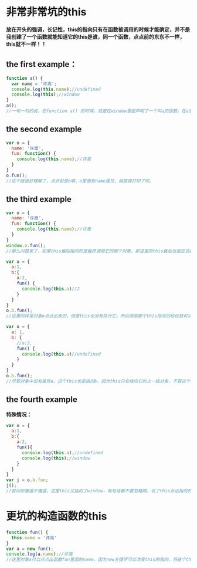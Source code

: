 # 非常非常坑的this
**放在开头的强调，长记性，this的指向只有在函数被调用的时候才能确定，并不是我创建了一个函数就能知道它的this是谁，同一个函数，点点前的东东不一样，this就不一样！！**
## the first example：
```javascript
function a() {
  var name = '许嵩';
  console.log(this.name);//undefined
  console.log(this);//window
}
a();
//一句一句的说，在function a() 的时候，就是在window里面声明了一个叫a的函数，在a里面有个变量name，但是this指向的是调用a的那个东东，问题来了，a()这样进行的调用，怎么知道谁调的呢，window里面有很多方法，就像用alert的时候不会特地加上window.一样，在window里面声明过的函数直接调用就可以，这样就可以理解了，其实a()就相当于window.a()，那this就是指向.前的那个东东，就是window了对不对。window里面 有name吗，并没有，所以自然是undefined，打印this也只会把window打印出来，展开看看特别多的方法。
```
## the second example
```javascript
var o = {
  name: '许嵩',
  fun: function() {
    console.log(this.name);//许嵩
  }
}
o.fun();
//这个就很好理解了，点点前是o啊，o里面有name属性，就直接打印了呗。
```
## the third example
```javascript
var o = {
  name: '许嵩',
  fun: function() {
    console.log(this.name);//许嵩
  }
}
window.o.fun();
//那么问题来了，如果this最后指向的是最终调用它的那个对象，那这里的this最后也是应该指向window的啊，先看下面的代码
```
```javascript
var o = {
  a:1,
  b:{
    a:2,
    fun() {
      console.log(this.a)//2
    }
  }
}
o.b.fun();
//这里同样是对象o点点出来的，但是this也没有执行它，所以刚刚那个this指向的结论就可以更新一下了：第一，如果一个函数中有this，但是它没有被上一级的对象所调用，那么this指向的就是window（严格模式不考虑先）；第二，如果一个函数中有this，这个函数有被上一级对象所调用，那么this指向的就是上一级对象；第三，如果一个函数中有this，这个函数中包含多个对象，尽管这个函数是被最外层的对象所调用，但是this指向的也只是它上一级的对象，往下看
```
```javascript
var o = {
  a: 1,
  b: {
    //a:2,
    fun() {
      console.log(this.a)//undefined
    }
  }
}
o.b.fun();
//尽管对象中没有属性a，这个this也是指向b，因为this只会指向它的上一级对象，不管这个对象中有没有this要的东西。
```
## the fourth example
**特殊情况：**
```javascript
var o = {
  a:1,
  b:{
    a:2,
    fun(){
      console.log(this.a);//undefined
      console.log(this);//window
    }
  }
}
var j = o.b.fun;
j();
//就问你懵逼不懵逼，这里this又指向了window，每句话都不要忽略啊，说了this永远指向的是最后调用它的对象，也就是看它执行的时候是被谁调用的。虽然这个例子里面，函数fun是被b所引用的，但是将fun赋值给变量j的时候并没有执行它，当执行它的时候已经是window在调用了，三third example里面，fun直接就被调用了。
```
# 更坑的构造函数的this
```javascript
function fun() {
  this.name = '许嵩'
}
var a = new fun();
console.log(a.name);//许嵩
//这里对象a可以点点出函数fun里面的name，因为new关键字可以改变this的指向，将这个this指向对象a，是的，a是一个对象。想想new做了什么事，第一，new创建一个新的对象；第二，自动让新的子对象继承构造函数的原型对象；第三，调用构造函数，向新的空对象强行添加新成员；第四，将新的对象地址返回给变量保存。在这里用变量a创建了一个fun的实例，就是相当于复制到了一份fun到对象a里面，此时仅仅是创建，并没有执行，而调用这个函数fun的是对象a，
```



















